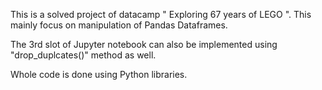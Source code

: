 This is a solved project of datacamp " Exploring 67 years of LEGO ". This mainly focus on manipulation of Pandas Dataframes. 

The 3rd slot of Jupyter notebook can also be implemented using "drop_duplcates()" method as well. 

Whole code is done using Python libraries.
